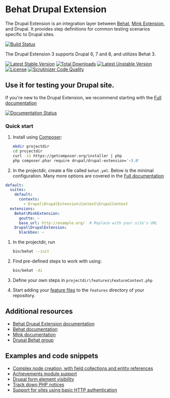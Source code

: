 # Behat Drupal Extension

The Drupal Extension is an integration layer between [Behat](http://behat.org),
[Mink Extension](https://github.com/Behat/MinkExtension), and Drupal. It
provides step definitions for common testing scenarios specific to Drupal
sites.

[![Build Status](https://travis-ci.org/jhedstrom/drupalextension.png?branch=3.1)](https://travis-ci.org/jhedstrom/drupalextension)

The Drupal Extension 3 supports Drupal 6, 7 and 8, and utilizes Behat 3.

[![Latest Stable Version](https://poser.pugx.org/drupal/drupal-extension/v/stable.svg)](https://packagist.org/packages/drupal/drupal-extension)
[![Total Downloads](https://poser.pugx.org/drupal/drupal-extension/downloads.svg)](https://packagist.org/packages/drupal/drupal-extension)
[![Latest Unstable Version](https://poser.pugx.org/drupal/drupal-extension/v/unstable.svg)](https://packagist.org/packages/drupal/drupal-extension)
[![License](https://poser.pugx.org/drupal/drupal-extension/license.svg)](https://packagist.org/packages/drupal/drupal-extension)
[![Scrutinizer Code Quality](https://scrutinizer-ci.com/g/jhedstrom/drupalextension/badges/quality-score.png?b=3.1)](https://scrutinizer-ci.com/g/jhedstrom/drupalextension/?branch=3.1)



## Use it for testing your Drupal site.

If you're new to the Drupal Extension, we recommend starting with 
the [Full documentation](https://behat-drupal-extension.readthedocs.org)

[![Documentation Status](https://readthedocs.org/projects/behat-drupal-extension/badge/?version=3.1)](https://behat-drupal-extension.readthedocs.org)

### Quick start

1. Install using [Composer](https://getcomposer.org/):

    ``` bash
    mkdir projectdir
    cd projectdir
    curl -sS https://getcomposer.org/installer | php
    php composer.phar require drupal/drupal-extension='~3.0'
    ```

1.  In the projectdir, create a file called `behat.yml`. Below is the
    minimal configuration. Many more options are covered in the 
    [Full documentation](https://behat-drupal-extension.readthedocs.org)  

  ``` yaml
  default:
    suites:
      default:
        contexts:
          - Drupal\DrupalExtension\Context\DrupalContext
    extensions:
      Behat\MinkExtension:
        goutte: ~
        base_url: http://example.org/  # Replace with your site's URL
      Drupal\DrupalExtension:
        blackbox: ~
  ```

1. In the projectdir, run

    ``` bash
    bin/behat --init
    ```

1. Find pre-defined steps to work with using:

    ```bash
    bin/behat -di
    ```

1. Define your own steps in `projectdir\features\FeatureContext.php`

1. Start adding your [feature files](http://docs.behat.org/en/latest/guides/1.gherkin.html) 
   to the `features` directory of your repository.

## Additional resources

 * [Behat Drupal Extension documentation](https://behat-drupal-extension.readthedocs.org)
 * [Behat documentation](http://docs.behat.org)
 * [Mink documentation](http://mink.behat.org)
 * [Drupal Behat group](http://groups.drupal.org/behat)

## Examples and code snippets

 * [Complex node creation, with field collections and entity references](https://gist.github.com/jhedstrom/5708233)
 * [Achievements module support](https://gist.github.com/jhedstrom/9633067)
 * [Drupal form element visibility](https://gist.github.com/pbuyle/7698675)
 * [Track down PHP notices](https://www.godel.com.au/blog/use-behat-track-down-php-notices-they-take-over-your-drupal-site-forever)
 * [Support for sites using basic HTTP authentication](https://gist.github.com/jhedstrom/5bc5192d6dacbf8cc459)
